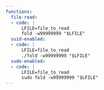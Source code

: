 ```yaml
---
functions:
  file-read:
  - code: |
      LFILE=file_to_read
      fold -w99999999 "$LFILE"
  suid-enabled:
  - code: |
      LFILE=file_to_read
      ./fold -w99999999 "$LFILE"
  sudo-enabled:
  - code: |
      LFILE=file_to_read
      sudo fold -w99999999 "$LFILE"
---
```

